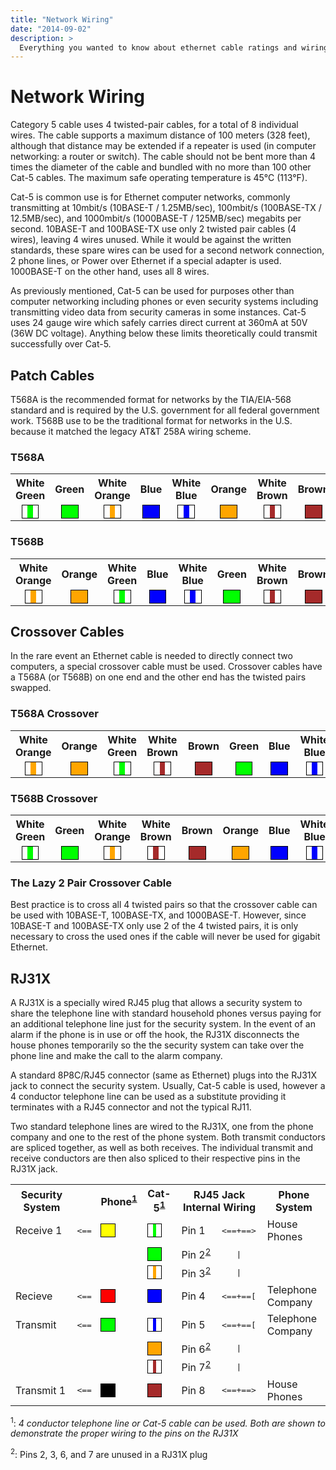 ```yaml
---
title: "Network Wiring"
date: "2014-09-02"
description: >
  Everything you wanted to know about ethernet cable ratings and wiring
---
```


# Network Wiring
Category 5 cable uses 4 twisted-pair cables, for a total of 8 individual wires.
The cable supports a maximum distance of 100 meters (328 feet), although that
distance may be extended if a repeater is used (in computer networking: a router
or switch). The cable should not be bent more than 4 times the diameter of the
cable and bundled with no more than 100 other Cat-5 cables. The maximum safe
operating temperature is 45&deg;C (113&deg;F).<!--more-->

Cat-5 is common use is for Ethernet computer networks, commonly transmitting at
10mbit/s (10BASE-T / 1.25MB/sec), 100mbit/s (100BASE-TX / 12.5MB/sec), and
1000mbit/s (1000BASE-T / 125MB/sec) megabits per second. 10BASE-T and
100BASE-TX use only 2 twisted pair cables (4 wires), leaving 4 wires unused.
While it would be against the written standards, these spare wires can be used
for a second network connection, 2 phone lines, or Power over Ethernet if a
special adapter is used. 1000BASE-T on the other hand, uses all 8 wires.

As previously mentioned, Cat-5 can be used for purposes other than computer
networking including phones or even security systems including transmitting
video data from security cameras in some instances. Cat-5 uses 24 gauge wire
which safely carries direct current at 360mA at 50V (36W DC voltage). Anything
below these limits theoretically could transmit successfully over Cat-5.


## Patch Cables
T568A is the recommended format for networks by the TIA/EIA-568 standard and is
required by the U.S. government for all federal government work. T568B use to be
the traditional format for networks in the U.S. because it matched the legacy
AT&T 258A wiring scheme.

### T568A
<table style="text-align: center">
    <tr style="text-align: center">
        <th>White<br>Green</th>
        <th>Green</th>
        <th>White<br>Orange</th>
        <th>Blue</th>
        <th>White<br>Blue</th>
        <th>Orange</th>
        <th>White<br>Brown</th>
        <th>Brown</th>
    </tr><tr>
        <td>
            <!-- White / Green -->
            <span style="border: 1px solid #000000">
            <span style="background-color: #FFFFFF">&nbsp;&nbsp;</span><span style="background-color: #00FF00">&nbsp;&nbsp;</span><span style="background-color: #FFFFFF">&nbsp;&nbsp;</span>
            </span>
        </td><td>
            <!-- Green -->
            <span style="border: 1px solid #000000">
            <span style="background-color: #00FF00">&nbsp;&nbsp;&nbsp;&nbsp;&nbsp;&nbsp;</span>
            </span>
        </td><td>
            <!-- White / Orange -->
            <span style="border: 1px solid #000000">
            <span style="background-color: #FFFFFF">&nbsp;&nbsp;</span><span style="background-color: #FFA500">&nbsp;&nbsp;</span><span style="background-color: #FFFFFF">&nbsp;&nbsp;</span>
            </span>
        </td><td>
            <!-- Blue -->
            <span style="border: 1px solid #000000">
            <span style="background-color: #0000FF">&nbsp;&nbsp;&nbsp;&nbsp;&nbsp;&nbsp;</span>
            </span>
        </td><td>
            <!-- White / Blue -->
            <span style="border: 1px solid #000000">
            <span style="background-color: #FFFFFF">&nbsp;&nbsp;</span><span style="background-color: #0000FF">&nbsp;&nbsp;</span><span style="background-color: #FFFFFF">&nbsp;&nbsp;</span>
            </span>
        </td><td>
            <!-- Orange -->
            <span style="border: 1px solid #000000">
            <span style="background-color: #FFA500">&nbsp;&nbsp;&nbsp;&nbsp;&nbsp;&nbsp;</span>
            </span>
        </td><td>
            <!-- White / Brown -->
            <span style="border: 1px solid #000000">
            <span style="background-color: #FFFFFF">&nbsp;&nbsp;</span><span style="background-color: #A52A2A">&nbsp;&nbsp;</span><span style="background-color: #FFFFFF">&nbsp;&nbsp;</span>
            </span>
        </td><td>
            <!-- Brown -->
            <span style="border: 1px solid #000000">
            <span style="background-color: #A52A2A">&nbsp;&nbsp;&nbsp;&nbsp;&nbsp;&nbsp;</span>
            </span>
        </td>
    </tr>
</table>

### T568B
<table style="text-align: center">
    <tr style="text-align: center">
        <th>White<br>Orange</th>
        <th>Orange</th>
        <th>White<br>Green</th>
        <th>Blue</th>
        <th>White<br>Blue</th>
        <th>Green</th>
        <th>White<br>Brown</th>
        <th>Brown</th>
    </tr><tr>
        <td>
            <!-- White / Orange -->
            <span style="border: 1px solid #000000">
            <span style="background-color: #FFFFFF">&nbsp;&nbsp;</span><span style="background-color: #FFA500">&nbsp;&nbsp;</span><span style="background-color: #FFFFFF">&nbsp;&nbsp;</span>
            </span>
        </td><td>
            <!-- Orange -->
            <span style="border: 1px solid #000000">
            <span style="background-color: #FFA500">&nbsp;&nbsp;&nbsp;&nbsp;&nbsp;&nbsp;</span>
            </span>
        </td><td>
            <!-- White / Green -->
            <span style="border: 1px solid #000000">
            <span style="background-color: #FFFFFF">&nbsp;&nbsp;</span><span style="background-color: #00FF00">&nbsp;&nbsp;</span><span style="background-color: #FFFFFF">&nbsp;&nbsp;</span>
            </span>
        </td><td>
            <!-- Blue -->
            <span style="border: 1px solid #000000">
            <span style="background-color: #0000FF">&nbsp;&nbsp;&nbsp;&nbsp;&nbsp;&nbsp;</span>
            </span>
        </td><td>
            <!-- White / Blue -->
            <span style="border: 1px solid #000000">
            <span style="background-color: #FFFFFF">&nbsp;&nbsp;</span><span style="background-color: #0000FF">&nbsp;&nbsp;</span><span style="background-color: #FFFFFF">&nbsp;&nbsp;</span>
            </span>
        </td><td>
            <!-- Green -->
            <span style="border: 1px solid #000000">
            <span style="background-color: #00FF00">&nbsp;&nbsp;&nbsp;&nbsp;&nbsp;&nbsp;</span>
            </span>
        </td><td>
            <!-- White / Brown -->
            <span style="border: 1px solid #000000">
            <span style="background-color: #FFFFFF">&nbsp;&nbsp;</span><span style="background-color: #A52A2A">&nbsp;&nbsp;</span><span style="background-color: #FFFFFF">&nbsp;&nbsp;</span>
            </span>
        </td><td>
            <!-- Brown -->
            <span style="border: 1px solid #000000">
            <span style="background-color: #A52A2A">&nbsp;&nbsp;&nbsp;&nbsp;&nbsp;&nbsp;</span>
            </span>
        </td>
    </tr>
</table>



## Crossover Cables
In the rare event an Ethernet cable is needed to directly connect two computers,
a special crossover cable must be used. Crossover cables have a T568A (or T568B)
on one end and the other end has the twisted pairs swapped.

### T568A Crossover
<table style="text-align: center">
    <tr>
        <th>White<br>Orange</th>
        <th>Orange</th>
        <th>White<br>Green</th>
        <th>White<br>Brown</th>
        <th>Brown</th>
        <th>Green</th>
        <th>Blue</th>
        <th>White<br>Blue</th>
    </tr><tr>
        <td>
            <!-- White / Orange -->
            <span style="border: 1px solid #000000">
            <span style="background-color: #FFFFFF">&nbsp;&nbsp;</span><span style="background-color: #FFA500">&nbsp;&nbsp;</span><span style="background-color: #FFFFFF">&nbsp;&nbsp;</span>
            </span>
        </td><td>
            <!-- Orange -->
            <span style="border: 1px solid #000000">
            <span style="background-color: #FFA500">&nbsp;&nbsp;&nbsp;&nbsp;&nbsp;&nbsp;</span>
            </span>
        </td><td>
            <!-- White / Green -->
            <span style="border: 1px solid #000000">
            <span style="background-color: #FFFFFF">&nbsp;&nbsp;</span><span style="background-color: #00FF00">&nbsp;&nbsp;</span><span style="background-color: #FFFFFF">&nbsp;&nbsp;</span>
            </span>
        </td><td>
            <!-- White / Brown -->
            <span style="border: 1px solid #000000">
            <span style="background-color: #FFFFFF">&nbsp;&nbsp;</span><span style="background-color: #A52A2A">&nbsp;&nbsp;</span><span style="background-color: #FFFFFF">&nbsp;&nbsp;</span>
            </span>
        </td><td>
            <!-- Brown -->
            <span style="border: 1px solid #000000">
            <span style="background-color: #A52A2A">&nbsp;&nbsp;&nbsp;&nbsp;&nbsp;&nbsp;</span>
            </span>
        </td><td>
            <!-- Green -->
            <span style="border: 1px solid #000000">
            <span style="background-color: #00FF00">&nbsp;&nbsp;&nbsp;&nbsp;&nbsp;&nbsp;</span>
            </span>
        </td><td>
            <!-- Blue -->
            <span style="border: 1px solid #000000">
            <span style="background-color: #0000FF">&nbsp;&nbsp;&nbsp;&nbsp;&nbsp;&nbsp;</span>
            </span>
        </td><td>
            <!-- White / Blue -->
            <span style="border: 1px solid #000000">
            <span style="background-color: #FFFFFF">&nbsp;&nbsp;</span><span style="background-color: #0000FF">&nbsp;&nbsp;</span><span style="background-color: #FFFFFF">&nbsp;&nbsp;</span>
            </span>
        </td>
    </tr>
</table>

### T568B Crossover

<table style="text-align: center">
    <tr>
        <th>White<br>Green</th>
        <th>Green</th>
        <th>White<br>Orange</th>
        <th>White<br>Brown</th>
        <th>Brown</th>
        <th>Orange</th>
        <th>Blue</th>
        <th>White<br>Blue</th>
    </tr><tr>
        <td>
            <!-- White / Green -->
            <span style="border: 1px solid #000000">
            <span style="background-color: #FFFFFF">&nbsp;&nbsp;</span><span style="background-color: #00FF00">&nbsp;&nbsp;</span><span style="background-color: #FFFFFF">&nbsp;&nbsp;</span>
            </span>
        </td><td>
            <!-- Green -->
            <span style="border: 1px solid #000000">
            <span style="background-color: #00FF00">&nbsp;&nbsp;&nbsp;&nbsp;&nbsp;&nbsp;</span>
            </span>
        </td><td>
            <!-- White / Orange -->
            <span style="border: 1px solid #000000">
            <span style="background-color: #FFFFFF">&nbsp;&nbsp;</span><span style="background-color: #FFA500">&nbsp;&nbsp;</span><span style="background-color: #FFFFFF">&nbsp;&nbsp;</span>
            </span>
        </td><td>
            <!-- White / Brown -->
            <span style="border: 1px solid #000000">
            <span style="background-color: #FFFFFF">&nbsp;&nbsp;</span><span style="background-color: #A52A2A">&nbsp;&nbsp;</span><span style="background-color: #FFFFFF">&nbsp;&nbsp;</span>
            </span>
        </td><td>
            <!-- Brown -->
            <span style="border: 1px solid #000000">
            <span style="background-color: #A52A2A">&nbsp;&nbsp;&nbsp;&nbsp;&nbsp;&nbsp;</span>
            </span>
        </td><td>
            <!-- Orange -->
            <span style="border: 1px solid #000000">
            <span style="background-color: #FFA500">&nbsp;&nbsp;&nbsp;&nbsp;&nbsp;&nbsp;</span>
            </span>
        </td><td>
            <!-- Blue -->
            <span style="border: 1px solid #000000">
            <span style="background-color: #0000FF">&nbsp;&nbsp;&nbsp;&nbsp;&nbsp;&nbsp;</span>
            </span>
        </td><td>
            <!-- White / Blue -->
            <span style="border: 1px solid #000000">
            <span style="background-color: #FFFFFF">&nbsp;&nbsp;</span><span style="background-color: #0000FF">&nbsp;&nbsp;</span><span style="background-color: #FFFFFF">&nbsp;&nbsp;</span>
            </span>
        </td>
    </tr>
</table>


### The Lazy 2 Pair Crossover Cable
Best practice is to cross all 4 twisted pairs so that the crossover cable can be
used with 10BASE-T, 100BASE-TX, and 1000BASE-T. However, since 10BASE-T and
100BASE-TX only use 2 of the 4 twisted pairs, it is only necessary to cross the
used ones if the cable will never be used for gigabit Ethernet.



## RJ31X
A RJ31X is a specially wired RJ45 plug that allows a security system to share
the telephone line with standard household phones versus paying for an
additional telephone line just for the security system. In the event of an alarm
if the phone is in use or off the hook, the RJ31X disconnects the house phones
temporarily so the the security system can take over the phone line and make the
call to the alarm company.

A standard 8P8C/RJ45 connector (same as Ethernet) plugs into the RJ31X jack to
connect the security system. Usually, Cat-5 cable is used, however a 4 conductor
telephone line can be used as a substitute providing it terminates with a RJ45
connector and not the typical RJ11.

Two standard telephone lines are wired to the RJ31X, one from the phone company
and one to the rest of the phone system. Both transmit conductors are spliced
together, as well as both receives. The individual transmit and receive
conductors are then also spliced to their respective pins in the RJ31X jack.


<table>
    <tr>
        <th>Security System</th>
        <th><!-- used for arrows --></th>
        <th>Phone<sup><a href="#wiring">1</a></sup></th>
        <th>Cat-5<sup><a href="#wiring">1</a></sup></th>
        <th colspan="2">RJ45 Jack Internal Wiring</th>
        <th>Phone System</th>
    </tr><tr>
        <td>Receive&nbsp;1</td>
        <td style="font-family: monospace">&lt;==</td>
        <td>
            <span style="border: 1px solid #000000; background-color: #FFFF00" title="Yellow">
            &nbsp;
            <span>&nbsp;</span>
            &nbsp;
            </span>
        </td>
        <td>
            <span style="border: 1px solid #000000; background-color: #FFFFFF" title="White Green">
            &nbsp;
            <span style="background-color: #00FF00">&nbsp;</span>
            &nbsp;
            </span>
        </td>
        <td>Pin&nbsp;1</td>
        <td style="font-family: monospace">&lt;==+==&gt;</td>
        <td>House Phones</td>
    </tr><tr>
        <td></td>
        <td></td>
        <td></td>
        <td>
            <span style="border: 1px solid #000000; background-color: #00FF00" title="Green">
            &nbsp;
            <span>&nbsp;</span>
            &nbsp;
            </span>
        </td>
        <td>Pin&nbsp;2<sup><a href="#unused">2</a></sup></td>
        <td style="font-family: monospace">&nbsp;&nbsp;&nbsp;|&nbsp;&nbsp;&nbsp;</td>
        <td></td>
    </tr><tr>
        <td></td>
        <td></td>
        <td></td>
        <td>
            <span style="border: 1px solid #000000; background-color: #FFFFFF" title="White Orange">
            &nbsp;
            <span style="background-color: #FFA500">&nbsp;</span>
            &nbsp;
            </span>
        </td>
        <td>Pin&nbsp;3<sup><a href="#unused">2</a></sup></td>
        <td style="font-family: monospace">&nbsp;&nbsp;&nbsp;|&nbsp;&nbsp;&nbsp;</td>
        <td></td>
    </tr><tr>
        <td>Recieve</td>
        <td style="font-family: monospace">&lt;==</td>
        <td>
            <span style="border: 1px solid #000000; background-color: #FF0000" title="Red">
            &nbsp;
            <span>&nbsp;</span>
            &nbsp;
            </span>
        </td>
        <td>
            <span style="border: 1px solid #000000; background-color: #0000FF" title="Blue">
            &nbsp;
            <span>&nbsp;</span>
            &nbsp;
            </span>
        </td>
        <td>Pin&nbsp;4</td>
        <td style="font-family: monospace">&lt;==+==[</td>
        <td>Telephone Company</td>
    </tr><tr>
        <td>Transmit</td>
        <td style="font-family: monospace">&lt;==</td>
        <td>
            <span style="border: 1px solid #000000; background-color: #00FF00" title="Green">
            &nbsp;
            <span>&nbsp;</span>
            &nbsp;
            </span>
        </td><td>
            <span style="border: 1px solid #000000; background-color: #FFFFFF" title="White Blue">
            &nbsp;
            <span style="background-color: #0000FF">&nbsp;</span>
            &nbsp;
            </span>
        </td>
        <td>Pin&nbsp;5</td>
        <td style="font-family: monospace">&lt;==+==[</td>
        <td>Telephone Company</td>
    </tr><tr>
        <td></td>
        <td></td>
        <td></td>
        <td>
            <span style="border: 1px solid #000000; background-color: #FFA500" title="Orange">
            &nbsp;
            <span>&nbsp;</span>
            &nbsp;
            </span>
        </td>
        <td>Pin&nbsp;6<sup><a href="#unused">2</a></sup></td>
        <td style="font-family: monospace">&nbsp;&nbsp;&nbsp;|&nbsp;&nbsp;&nbsp;</td>
        <td></td>
    </tr><tr>
        <td></td>
        <td></td>
        <td></td>
        <td>
            <span style="border: 1px solid #000000; background-color: #FFFFFF" title="White Brown">
            &nbsp;
            <span style="background-color: #A52A2A">&nbsp;</span>
            &nbsp;
            </span>
        </td>
        <td>Pin&nbsp;7<sup><a href="#unused">2</a></sup></td>
        <td style="font-family: monospace">&nbsp;&nbsp;&nbsp;|&nbsp;&nbsp;&nbsp;</td>
        <td></td>
    </tr><tr>
        <td>Transmit&nbsp;1</td>
        <td style="font-family: monospace">&lt;==</td>
        <td>
            <span style="border: 1px solid #000000; background-color: #000000" title="Black">
            &nbsp;
            <span>&nbsp;</span>
            &nbsp;
            </span>
        </td>
        <td>
            <span style="border: 1px solid #000000; background-color: #A52A2A" title="Brown">
            &nbsp;
            <span>&nbsp;</span>
            &nbsp;
            </span>
        </td>
        <td>Pin&nbsp;8</td>
        <td style="font-family: monospace">&lt;==+==&gt;</td>
        <td>House Phones</td>
    </tr>
</table>


<sup><a name="wiring">1</a></sup>: <em>4 conductor telephone line or Cat-5 cable
can be used. Both are shown to demonstrate the proper wiring to the pins on the
RJ31X</em>

<sup><a name="#unused">2</a></sup>: Pins 2, 3, 6, and 7 are unused in a RJ31X
plug<em></em>
